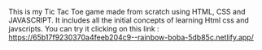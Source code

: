 This is my Tic Tac Toe game made from scratch using HTML, CSS and JAVASCRIPT.
It includes all the initial concepts of learning Html css and javscripts.
You can try it clicking on this link : https://65b17f9230370a4feeb204c9--rainbow-boba-5db85c.netlify.app/
